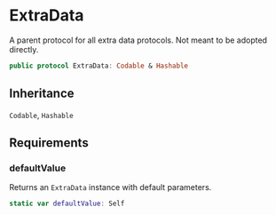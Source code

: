 # ExtraData

A parent protocol for all extra data protocols. Not meant to be adopted directly.

``` swift
public protocol ExtraData: Codable & Hashable 
```

## Inheritance

`Codable`, `Hashable`

## Requirements

### defaultValue

Returns an `ExtraData` instance with default parameters.

``` swift
static var defaultValue: Self 
```
